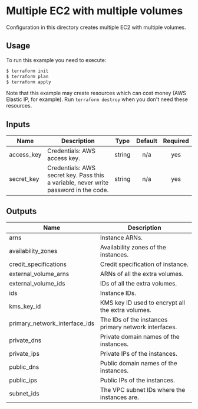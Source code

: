 # Multiple EC2 with multiple volumes

Configuration in this directory creates multiple EC2 with multiple volumes.

## Usage

To run this example you need to execute:

```bash
$ terraform init
$ terraform plan
$ terraform apply
```

Note that this example may create resources which can cost money (AWS Elastic IP, for example). Run `terraform destroy` when you don't need these resources.

<!-- BEGINNING OF PRE-COMMIT-TERRAFORM DOCS HOOK -->
## Inputs

| Name | Description | Type | Default | Required |
|------|-------------|:----:|:-----:|:-----:|
| access\_key | Credentials: AWS access key. | string | n/a | yes |
| secret\_key | Credentials: AWS secret key. Pass this a variable, never write password in the code. | string | n/a | yes |

## Outputs

| Name | Description |
|------|-------------|
| arns | Instance ARNs. |
| availability\_zones | Availability zones of the instances. |
| credit\_specifications | Credit specification of instance. |
| external\_volume\_arns | ARNs of all the extra volumes. |
| external\_volume\_ids | IDs of all the extra volumes. |
| ids | Instance IDs. |
| kms\_key\_id | KMS key ID used to encrypt all the extra volumes. |
| primary\_network\_interface\_ids | The IDs of the instances primary network interfaces. |
| private\_dns | Private domain names of the instances. |
| private\_ips | Private IPs of the instances. |
| public\_dns | Public domain names of the instances. |
| public\_ips | Public IPs of the instances. |
| subnet\_ids | The VPC subnet IDs where the instances are. |

<!-- END OF PRE-COMMIT-TERRAFORM DOCS HOOK -->
